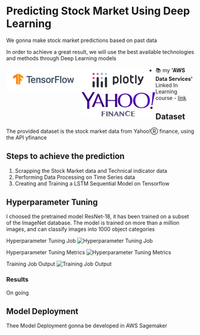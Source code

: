 # Predicting Stock Market Using Deep Learning

We gonna make stock market predictions based on past data

In order to achieve a great result, we will use the best available technologies and methods through Deep Learning models


<img src="https://github.com/HudsonBarroso/stock-market-prediction/raw/main/images/tensorflow_logo.png" width="200" align="left">
<img src="https://github.com/HudsonBarroso/stock-market-prediction/raw/main/images/plotly_logo.png" width="200" align="left">
<img src="https://github.com/HudsonBarroso/stock-market-prediction/raw/main/images/yahoo_finance_Logo.png" width="200" align="left">

- 📚 my **'AWS Data Services'** Linked In Learning course - [link](https://www.linkedin.com/learning/amazon-web-services-data-services-2)



## Dataset
The provided dataset is the stock market data from Yahoo!Ⓡ finance, using the API yfinance

## Steps to achieve the prediction

1. Scrapping the Stock Market data and Technical indicator data
2. Performing Data Processing on Time Series data
3. Creating and Training a LSTM Sequential Model on Tensorflow

## Hyperparameter Tuning
I choosed the pretrained model ResNet-18, it has been trained on a subset of the ImageNet database. The model is trained on more than a million images, and can classify images into 1000 object categories

Hyperparameter Tuning Job
![Hyperparameter Tuning Job](hp_tunning.PNG?raw=true? "Hyperparameter Tuning Job")

Hyperparameter Tuning Metrics
![Hyperparameter Tuning Metrics](hp_tunning_log_metrics.png?raw=true "Hyperparameter Tuning Metrics")

Training Job Output
![Training Job Output](training_result_v2.png?raw=true "Training Job Output")

### Results
On going


## Model Deployment
Thee Model Deployment gonna be developed in AWS Sagemaker
